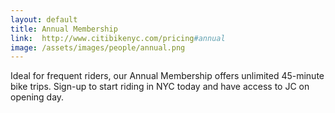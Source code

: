 ```yaml
---
layout: default
title: Annual Membership
link:  http://www.citibikenyc.com/pricing#annual
image: /assets/images/people/annual.png
---
```


Ideal for frequent riders, our Annual Membership offers unlimited 45-minute bike trips. Sign-up to start riding in NYC today and have access to JC on opening day.
